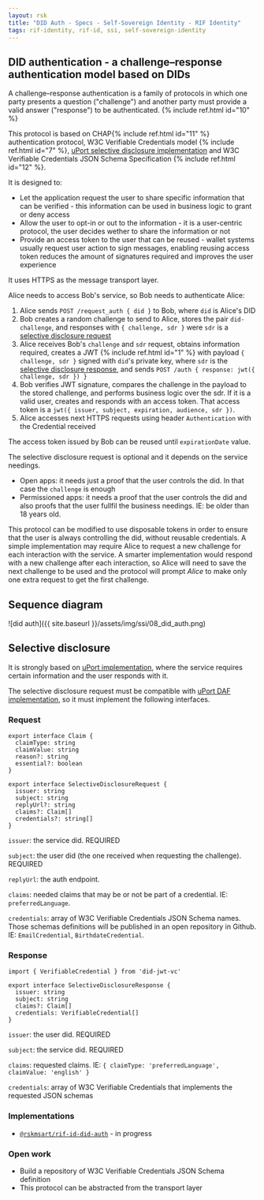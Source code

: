 ```yaml
---
layout: rsk
title: "DID Auth - Specs - Self-Sovereign Identity - RIF Identity"
tags: rif-identity, rif-id, ssi, self-sovereign-identity
---
```


## DID authentication - a challenge–response authentication model based on DIDs

A challenge–response authentication is a family of protocols in which one party presents a question ("challenge") and another party must provide a valid answer ("response") to be authenticated. {% include ref.html id="10" %}

This protocol is based on CHAP{% include ref.html id="11" %} authentication protocol, W3C Verifiable Credentials model {% include ref.html id="7" %}, [uPort selective disclosure implementation](https://developer.uport.me/flows/selectivedisclosure) and W3C Verifiable Credentials JSON Schema Specification {% include ref.html id="12" %}.

It is designed to:

- Let the application request the user to share specific information that can be verified - this information can be used in business logic to grant or deny access
- Allow the user to opt-in or out to the information - it is a user-centric protocol, the user decides wether to share the information or not
- Provide an access token to the user that can be reused - wallet systems usually request user action to sign messages, enabling reusing access token reduces the amount of signatures required and improves the user experience

It uses HTTPS as the message transport layer.

Alice needs to access Bob's service, so Bob needs to authenticate Alice:

1. Alice sends `POST /request_auth { did }` to Bob, where `did` is Alice's DID
2. Bob creates a random challenge to send to Alice, stores the pair `did-challenge`, and responses with `{ challenge, sdr }` were `sdr` is a [selective disclosure request](#request)
3. Alice receives Bob's `challenge` and `sdr` request, obtains information required, creates a JWT {% include ref.html id="1" %} with payload `{ challenge, sdr }` signed with `did`'s private key, where `sdr` is the [selective disclosure response](#response), and sends  `POST /auth { response: jwt({ challenge, sdr }) }`
4. Bob verifies JWT signature, compares the challenge in the payload to the stored challenge, and performs business logic over the sdr. If it is a valid user, creates and responds with an access token. That access token is a `jwt({ issuer, subject, expiration, audience, sdr })`.
5. Alice accesses next HTTPS requests using header `Authentication` with the Credential received

The access token issued by Bob can be reused until `expirationDate` value.

The selective disclosure request is optional and it depends on the service needings.
- Open apps: it needs just a proof that the user controls the did. In that case the `challenge` is enough
- Permissioned apps: it needs a proof that the user controls the did and also proofs that the user fullfil the business needings. IE: be older than 18 years old.

This protocol can be modified to use disposable tokens in order to ensure that the user is always controlling the did, without reusable credentials. A simple implementation may require Alice to request a new challenge for each interaction with the service. A smarter implementation would respond with a new challenge after each interaction, so Alice will need to save the next challenge to be used and the protocol will prompt _Alice_ to make only one extra request to get the first challenge.

## Sequence diagram

![did auth]({{ site.baseurl }}/assets/img/ssi/08_did_auth.png)

## Selective disclosure

It is strongly based on [uPort implementation](https://developer.uport.me/flows/selectivedisclosure), where the service requires certain information and the user responds with it.

The selective disclosure request must be compatible with [uPort DAF implementation](https://github.com/uport-project/daf/blob/d7714e5b3c2f00a90a861488deb2d37fba750173/packages/daf-selective-disclosure/src/action-handler.ts#L16-L23), so it must implement the following interfaces.


### Request 

```
export interface Claim {
  claimType: string
  claimValue: string
  reason?: string
  essential?: boolean
}

export interface SelectiveDisclosureRequest {
  issuer: string
  subject: string
  replyUrl?: string
  claims?: Claim[]
  credentials?: string[]
}
```

`issuer`: the service did. REQUIRED

`subject`: the user did (the one received when requesting the challenge). REQUIRED

`replyUrl`: the auth endpoint.

`claims`: needed claims that may be or not be part of a credential. IE: `preferredLanguage`.

`credentials`: array of W3C Verifiable Credentials JSON Schema names. Those schemas definitions will be published in an open repository in Github. IE: `EmailCredential`, `BirthdateCredential`.


### Response 

```
import { VerifiableCredential } from 'did-jwt-vc'

export interface SelectiveDisclosureResponse {
  issuer: string
  subject: string
  claims?: Claim[]
  credentials: VerifiableCredential[]
}
```

`issuer`: the user did. REQUIRED

`subject`: the service did. REQUIRED

`claims`: requested claims. IE: `{ claimType: 'preferredLanguage', claimValue: 'english' }`

`credentials`: array of W3C Verifiable Credentials that implements the requested JSON schemas


### Implementations

- [`@rskmsart/rif-id-did-auth`](../libraries/express-did-auth) - in progress
<!-- - [RIF Data Vault authentication]({{ site.baseurl }}/data-vault/architecture/auth) -->

### Open work

- Build a repository of W3C Verifiable Credentials JSON Schema definition
- This protocol can be abstracted from the transport layer